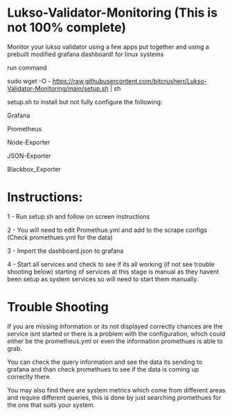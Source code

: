 # Lukso-Validator-Monitoring (This is not 100% complete)


Monitor your lukso validator using a few apps put together and using a prebuilt modified grafana dashboard!
for linux systems

run command

sudo wget -O - https://raw.githubusercontent.com/bitcrusherr/Lukso-Validator-Monitoring/main/setup.sh | sh

setup.sh to install but not fully configure the following:


Grafana

Prometheus

Node-Exporter

JSON-Exporter

Blackbox_Exporter

# Instructions:

1 - Run setup.sh and follow on screen instructions

2 - You will need to edit Promethue.yml and add to the scrape configs (Check promethues.yml for the data)

3 - Import the dashboard.json to grafana

4 - Start all services and check to see if its all working (if not see trouble shooting below)
starting of services at this stage is manual as they havent been setup as system services so will need to
start them manually.


# Trouble Shooting
If you are missing information or its not displayed correctly chances are the service isnt started or
there is a problem with the configuration, which could either be the prometheus.yml or even the information
promethues is able to grab.

You can check the query information and see the data its sending to grafana and than check promethues to 
see if the data is coming up correclty there.

You may also find there are system metrics which come from different areas and require different queries,
this is done by just searching promethues for the one that suits your system.
